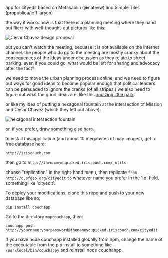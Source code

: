 app for cityedit based on Metakaolin (@natevw) and Simple Tiles (propublica/jeff larson)

the way it works now is that there is a planning meeting where they hand out fliers with
well-thought-out pictures like this:

![Cesar Chavez design proposal](http://sf.streetsblog.org/wp-content/uploads/2010/11/Picture-10.jpg)

but you can't watch the meeting, becuase it is not available on the internet channel. the 
people who do go to the meeting are mostly cranky about the consequences of the ideas under 
discussion as they relate to street parking. even if you could go, what would be left for 
sharing and advocacy after the fact?

we need to move the urban planning process online, and we need to figure out ways for
good ideas to become popular enough that political leaders can be persuaded to ignore the
cranks (of all stripes.) we also need to figure out what the good ideas are. like this
[amazing little park](http://missionlocal.org/2010/04/guerrero-park-blossoms-in-a-sea-of-concrete/).

or like my idea of putting a hexagonal fountain at the intersection of Mission and Cesar Chavez (which they left out above):

![hexagonal intersection fountain](http://h.sfgeo.org/a300mphach/hexagonintersect/hexagonintersection2.png)

or, if you prefer, [draw something else here](http://cityedit.sfgeo.org/cityedit/_design/maps/_show/editor#20.00/37.74817/-122.41807). 

to install this application (and about 10 megabytes of map images), get a free database here:

`http://iriscouch.com`

then go to `http://thenameyoupicked.iriscouch.com/_utils`

choose "replication" in the right-hand menu, then replicate `from` `http://c.sfgeo.org/cityedit` `to`
whatever name you prefer in the 'to' field, something like 'cityedit'.

To deploy your modifications, clone this repo and push to your new database like so:

`pip install couchapp`

Go to the directory `mapcouchapp`, then:

`couchapp push http://yourname:yourpassword@thenameyoupicked.iriscouch.com/cityedit`

If you have node couchapp installed globally from npm, change the name of the executable
from the pip install to something like `/usr/local/bin/couchappy` and reinstall node couchahpp.
